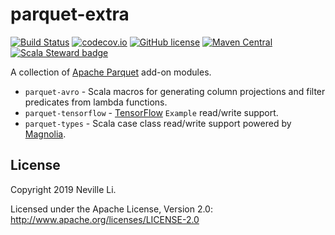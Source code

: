 parquet-extra
=============

[![Build Status](https://img.shields.io/github/workflow/status/nevillelyh/parquet-extra/CI)](https://github.com/nevillelyh/parquet-extra/actions?query=workflow%3ACI)
[![codecov.io](https://codecov.io/github/nevillelyh/parquet-extra/coverage.svg?branch=master)](https://codecov.io/github/nevillelyh/parquet-extra?branch=master)
[![GitHub license](https://img.shields.io/github/license/nevillelyh/parquet-extra.svg)](./LICENSE)
[![Maven Central](https://img.shields.io/maven-central/v/me.lyh/parquet-avro_2.13.svg)](https://maven-badges.herokuapp.com/maven-central/me.lyh/parquet-avro_2.13)
[![Scala Steward badge](https://img.shields.io/badge/Scala_Steward-helping-brightgreen.svg?style=flat&logo=data:image/png;base64,iVBORw0KGgoAAAANSUhEUgAAAA4AAAAQCAMAAAARSr4IAAAAVFBMVEUAAACHjojlOy5NWlrKzcYRKjGFjIbp293YycuLa3pYY2LSqql4f3pCUFTgSjNodYRmcXUsPD/NTTbjRS+2jomhgnzNc223cGvZS0HaSD0XLjbaSjElhIr+AAAAAXRSTlMAQObYZgAAAHlJREFUCNdNyosOwyAIhWHAQS1Vt7a77/3fcxxdmv0xwmckutAR1nkm4ggbyEcg/wWmlGLDAA3oL50xi6fk5ffZ3E2E3QfZDCcCN2YtbEWZt+Drc6u6rlqv7Uk0LdKqqr5rk2UCRXOk0vmQKGfc94nOJyQjouF9H/wCc9gECEYfONoAAAAASUVORK5CYII=)](https://scala-steward.org)

A collection of [Apache Parquet](http://parquet.apache.org/) add-on modules.

- `parquet-avro` - Scala macros for generating column projections and filter predicates from lambda functions.
- `parquet-tensorflow` - [TensorFlow](https://www.tensorflow.org/) `Example` read/write support.
- `parquet-types` - Scala case class read/write support powered by [Magnolia](https://github.com/propensive/magnolia).

## License

Copyright 2019 Neville Li.

Licensed under the Apache License, Version 2.0: http://www.apache.org/licenses/LICENSE-2.0
